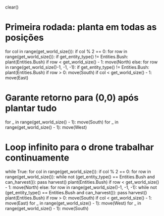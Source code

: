 
clear()

# Primeira rodada: planta em todas as posições
for col in range(get_world_size()):
    if col % 2 == 0:
        for row in range(get_world_size()):
            if get_entity_type() != Entities.Bush:
                plant(Entities.Bush)
            if row < get_world_size() - 1:
                move(North)
    else:
        for row in range(get_world_size()-1, -1, -1):
            if get_entity_type() != Entities.Bush:
                plant(Entities.Bush)
            if row > 0:
                move(South)
    if col < get_world_size() - 1:
        move(East)
# Garante retorno para (0,0) após plantar tudo
for _ in range(get_world_size() - 1):
    move(South)
for _ in range(get_world_size() - 1):
    move(West)

# Loop infinito para o drone trabalhar continuamente
while True:
    for col in range(get_world_size()):
        if col % 2 == 0:
            for row in range(get_world_size()):
                while not (get_entity_type() == Entities.Bush and can_harvest()):
                    pass
                harvest()
                plant(Entities.Bush)
                if row < get_world_size() - 1:
                    move(North)
        else:
            for row in range(get_world_size()-1, -1, -1):
                while not (get_entity_type() == Entities.Bush and can_harvest()):
                    pass
                harvest()
                plant(Entities.Bush)
                if row > 0:
                    move(South)
        if col < get_world_size() - 1:
            move(East)
    for _ in range(get_world_size() - 1):
        move(West)
    for _ in range(get_world_size() - 1):
        move(South)